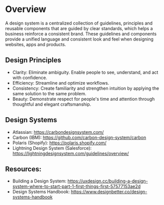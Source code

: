 # Overview
A design system is a centralized collection of guidelines, principles and reusable components that are guided by clear standards, which helps a business reinforce a consistent brand. These guidelines and components provide a unified language and consistent look and feel when designing websites, apps and products.

## Design Principles
* Clarity: Eliminate ambiguity. Enable people to see, understand, and act with confidence.
* Efficiency: Streamline and optimize workflows.
* Consistency: Create familiarity and strengthen intuition by applying the same solution to the same problem.
* Beauty: Demonstrate respect for people's time and attention through thoughtful and elegant craftsmanship.

## Design Systems
* Atlassian: https://carbondesignsystem.com/
* Carbon (IBM): https://github.com/carbon-design-system/carbon
* Polaris (Shopify): https://polaris.shopify.com/
* Lightning Design System (Salesforce): https://lightningdesignsystem.com/guidelines/overview/

## Resources:
* Building a Design System: https://uxdesign.cc/building-a-design-system-where-to-start-part-1-first-things-first-57577153ae2d
* Design Systems Handbook: https://www.designbetter.co/design-systems-handbook
